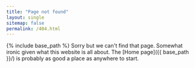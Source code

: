 ```yaml
---
title: "Page not found"
layout: single
sitemap: false
permalink: /404.html
---
```

{% include base_path %}
Sorry but we can't find that page. Somewhat ironic given what this website is all about. The [Home page]({{ base_path }}/) is probably as good a place as anywhere to start.

<script type="text/javascript">
  var GOOG_FIXURL_LANG = 'en';
  var GOOG_FIXURL_SITE = '{{ site.url }}'
</script>
<script type="text/javascript"
  src="//linkhelp.clients.google.com/tbproxy/lh/wm/fixurl.js">
</script>